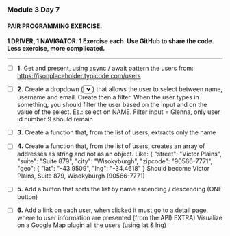 ### Module 3 Day 7

#### PAIR PROGRAMMING EXERCISE.

**1 DRIVER, 1 NAVIGATOR.
1 Exercise each. Use GitHub to share the code.
Less exercise, more complicated.**

<hr>

- [ ] **1.**
      Get and present, using async / await pattern the users from: https://jsonplaceholder.typicode.com/users
      <br>

- [ ] **2.**
      Create a dropdown (<select></select>) that allows the user to select between name, username and email.
      Create then a filter. When the user types in something, you should filter the user based on the input and on the value of the select.
      Es.: select on NAME. Filter input = Glenna, only user id number 9 should remain

- [ ] **3.**
      Create a function that, from the list of users, extracts only the name
      <br>

- [ ] **4.**
      Create a function that, from the list of users, creates an array of addresses as string and not as an object. Like:
      {
      "street": "Victor Plains",
      "suite": "Suite 879",
      "city": "Wisokyburgh",
      "zipcode": "90566-7771",
      "geo": {
      "lat": "-43.9509",
      "lng": "-34.4618"
      }
      Should become Victor Plains, Suite 879, Wisokyburgh (90566-7771)
      <br>

- [ ] **5.**
      Add a button that sorts the list by name ascending / descending (ONE button)
      <br>

- [ ] **6.**
      Add a link on each user, when clicked it must go to a detail page, where to user information are presented (from the API)
      EXTRA)
      Visualize on a Google Map plugin all the users (using lat & lng)
      <br>
